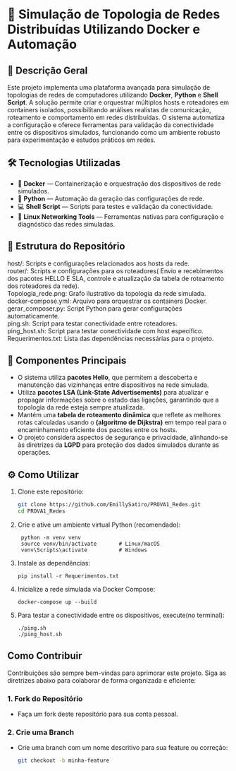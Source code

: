 # 🚀 Simulação de Topologia de Redes Distribuídas Utilizando Docker e Automação

## 📖 Descrição Geral

Este projeto implementa uma plataforma avançada para simulação de topologias de redes de computadores utilizando **Docker**, **Python** e **Shell Script**. A solução permite criar e orquestrar múltiplos hosts e roteadores em containers isolados, possibilitando análises realistas de comunicação, roteamento e comportamento em redes distribuídas. O sistema automatiza a configuração e oferece ferramentas para validação da conectividade entre os dispositivos simulados, funcionando como um ambiente robusto para experimentação e estudos práticos em redes.

## 🛠 Tecnologias Utilizadas

- 🐳 **Docker** — Containerização e orquestração dos dispositivos de rede simulados.  
- 🐍 **Python** — Automação da geração das configurações de rede.  
- 💻 **Shell Script** — Scripts para testes e validação da conectividade.  
- 🐧 **Linux Networking Tools** — Ferramentas nativas para configuração e diagnóstico das redes simuladas.  

## 📂 Estrutura do Repositório

host/: Scripts e configurações relacionados aos hosts da rede.  
router/: Scripts e configurações para os roteadores( Envio e recebimentos dos pacotes HELLO E SLA, controle e atualização da tabela de roteamento dos roteadores da rede).  
Topologia_rede.png: Grafo ilustrativo da topologia da rede simulada.  
docker-compose.yml: Arquivo para orquestrar os containers Docker.  
gerar_composer.py: Script Python para gerar configurações automaticamente.  
ping.sh: Script para testar conectividade entre roteadores.  
ping_host.sh: Script para testar conectividade com host específico.  
Requerimentos.txt: Lista das dependências necessárias para o projeto.

## 🧩 Componentes Principais

- O sistema utiliza **pacotes Hello**, que permitem a descoberta e manutenção das vizinhanças entre dispositivos na rede simulada.  
- Utiliza **pacotes LSA (Link-State Advertisements)** para atualizar e propagar informações sobre o estado das ligações, garantindo que a topologia da rede esteja sempre atualizada.  
- Mantém uma **tabela de roteamento dinâmica** que reflete as melhores rotas calculadas usando o **(algoritmo de Dijkstra)** em tempo real para o encaminhamento eficiente dos pacotes entre os hosts.  
- O projeto considera aspectos de segurança e privacidade, alinhando-se às diretrizes da **LGPD** para proteção dos dados simulados durante as operações.

## ⚙️ Como Utilizar

1. Clone este repositório:

   ```bash
   git clone https://github.com/EmillySatiro/PROVA1_Redes.git
   cd PROVA1_Redes

2. Crie e ative um ambiente virtual Python (recomendado):
   ```
    python -m venv venv
    source venv/bin/activate       # Linux/macOS
    venv\Scripts\activate          # Windows

3. Instale as dependências:
   ```
   pip install -r Requerimentos.txt
   
4. Inicialize a rede simulada via Docker Compose:
   ```
   docker-compose up --build

5. Para testar a conectividade entre os dispositivos, execute(no terminal):
    ```
    ./ping.sh
    ./ping_host.sh

## Como Contribuir

Contribuições são sempre bem-vindas para aprimorar este projeto. Siga as diretrizes abaixo para colaborar de forma organizada e eficiente:

### 1. Fork do Repositório

- Faça um fork deste repositório para sua conta pessoal.

### 2. Crie uma Branch

- Crie uma branch com um nome descritivo para sua feature ou correção:

  ```bash
  git checkout -b minha-feature


